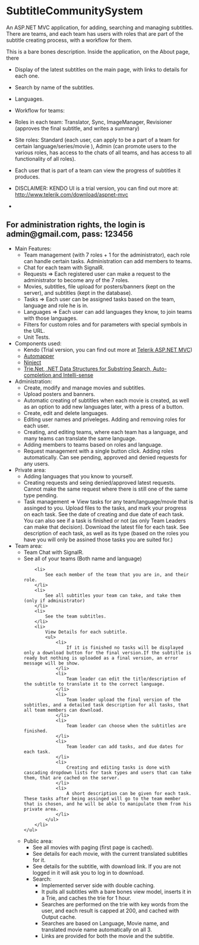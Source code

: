 SubtitleCommunitySystem
=======================

An ASP.NET MVC application, for adding, searching and managing subtitles. There are teams, and each team has users with roles that are part of the subtitle creating process, with a workflow for them.

This is a bare bones description. Inside the application, on the About page, there 

* Display of the latest subtitles on the main page, with links to details for each one.
* Search by name of the subtitles.
* Languages.
* Workflow for teams:
* Roles in each team: Translator, Sync, ImageManager, Revisioner (approves the final subtitle, and writes a summary)
* Site roles: Standard (each user, can apply to be a part of a team for certain language/series/movie ), Admin (can promote users to the various roles, has access to the chats of all teams, and has access to all functionality of all roles).
* Each user that is part of a team can view the progress of subtitles it produces.


* DISCLAIMER: KENDO UI is a trial version, you can find out more at: http://www.telerik.com/download/aspnet-mvc
* 

<h2>For administration rights, the login is admin@gmail.com, pass: 123456</h2>

<ul>
    <li>
        Main Features:
        <ul>
            <li>
                Team management (with 7 roles + 1 for the administrator), each role can handle certain tasks. Administration can add members to teams.
            </li>
            <li>
                Chat for each team with SignalR.
            </li>
            <li>
                Requests => Each registered user can make a request to the administrator to become any of the 7 roles.
            </li>
            <li>
                Movies, subtitles, file upload for posters/banners (kept on the server), and subtitles (kept in the database).
            </li>
            <li>
                Tasks => Each user can be assigned tasks based on the team, language and role he is in.
            </li>
            <li>
                Languages => Each user can add languages they know, to join teams with those languages.
            </li>
            <li>
                Filters for custom roles and for parameters with special symbols in the URL.
            </li>
            <li>
                Unit Tests.
            </li>
        </ul>
    </li>
<li>
    Components used:
    <ul>
        <li>
            Kendo (Trial version, you can find out more at <a href="http://www.telerik.com/campaigns/aspnet-mvc">Telerik ASP.NET MVC</a>)
        </li>
        <li>
            <a href="https://github.com/AutoMapper/AutoMapper">Automapper</a>
        </li>
        <li>
            <a href="https://www.nuget.org/packages/Ninject.MVC5/">Ninject</a>
        </li>
        <li>
            <a href="https://trienet.codeplex.com/">Trie.Net, .NET Data Structures for Substring Search, Auto-completion and Intelli-sense</a>
        </li>
    </ul>
</li>
<li>
    Administration:
    <ul>
        <li>
            Create, modify and manage movies and subtitles.
        </li>
        <li>
            Upload posters and banners.
        </li>
        <li>
            Automatic creating of subtitles when each movie is created, as well as an option to add new languages later, with a press of a button.
        </li>
        <li>
            Create, edit and delete languages.
        </li>
        <li>
            Editing user names and priveleges. Adding and removing roles for each user.
        </li>
        <li>
            Creating, and editing teams, where each team has a language, and many teams can translate the same language.
        </li>
        <li>
            Adding members to teams based on roles and language.
        </li>
        <li>
            Request management with a single button click. Adding roles automatically. Can see pending, approved and denied requests for any users.
        </li>
    </ul>
</li>
<li>
    Private area:
    <ul>
        <li>
            Adding languages that you know to yourself.
        </li>
        <li>
            Creating requests and seing denied/approved latest requests. Cannot make the same request where there is still one of the same type pending.
        </li>
        <li>
            Task management => View tasks for any team/language/movie that is assinged to you. Upload files to the tasks, and mark your progress on each task. See the date of creating and due date of each task. You can also see if a task is finished or not (as only Team Leaders can make that decision). Download the latest file for each task.
            See description of each task, as well as its type (based on the roles you have you will only be assined those tasks you are suited for.)
        </li>
    </ul>
</li>
<li>
    Team area:
    <ul>
        <li>
            Team Chat with SignalR.
        </li>
        <li>
            See all of your teams (Both name and language)
        </li>

        <li>
            See each member of the team that you are in, and their role.
        </li>
        <li>
            See all subtitles your team can take, and take them (only if administrator)
        </li>
        <li>
            See the team subtitles.
        </li>
        <li>
            View Details for each subtitle.
            <ul>
                <li>
                    If it is finished no tasks will be displayed only a download button for the final version.If the subtitle is ready but nothing is uploaded as a final version, an error message will be show.
                </li>
                <li>
                    Team leader can edit the title/description of the subtitle to translate it to the correct language.
                </li>
                <li>
                    Team leader upload the final version of the subtitles, and a detailed task description for all tasks, that all team members can download.
                </li>
                <li>
                    Team leader can choose when the subtitles are finished.
                </li>
                <li>
                    Team leader can add tasks, and due dates for each task.
                </li>
                <li>
                    Creating and editing tasks is done with cascading dropdown lists for task types and users that can take them, that are cached on the server.
                </li>
                <li>
                    A short description can be given for each task. These tasks after being assinged will go to the team member that is chosen, and he will be able to manipulate them from his private area.
                </li>
            </ul>
        </li>
    </ul>
</li>
<li>
    Public area:
    <ul>
        <li>
            See all movies with paging (first page is cached).
        </li>
        <li>
            See details for each movie, with the current translated subtitles for it.
        </li>
        <li>
            See details for the subtitle, with download link. If you are not logged in it will ask you to log in to download.
        </li>
        <li>
            Search:
            <ul>
                <li>
                    Implemented server side with double caching.
                </li>
                <li>
                    It pulls all subtitles with a bare bones view model, inserts it in a Trie, and caches the trie for 1 hour.
                </li>
                <li>
                    Searches are performed on the trie with key words from the user, and each result is capped at 200, and cached with Output cache.
                </li>
                <li>
                    Searches are based on Language, Movie name, and translated movie name automatically on all 3.
                </li>
                <li>
                    Links are provided for both the movie and the subtitle.
                </li>
            </ul>
        </li>
    </ul>
</li>
</ul>
